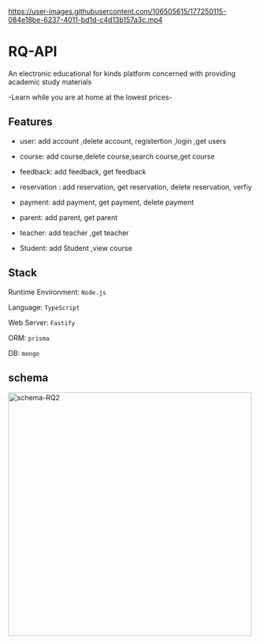 

https://user-images.githubusercontent.com/106505615/177250115-084e18be-6237-4011-bd1d-c4d13b157a3c.mp4


# RQ-API
An electronic educational for kinds platform concerned with providing academic study materials

-Learn while you are at home at the lowest prices-
## Features

- user:
add account ,delete account, registertion ,login ,get users

- course:
add course,delete course,search course,get course

- feedback:
add feedback, get feedback

- reservation :
add reservation, get reservation, delete reservation, verfiy

- payment:
add payment, get payment, delete payment

- parent:
add parent, get parent

- teacher:
add teacher ,get teacher

- Student:
add Student ,view course


## Stack
Runtime Environment: `Node.js`

Language: `TypeScript`

Web Server: `Fastify`

ORM: `prisma`

DB: `mongo`

## schema 
<img width="494" alt="schema-RQ2" src="https://user-images.githubusercontent.com/106505615/175791991-0fcd4ed8-b9d2-4aaa-89f9-683f025933e5.png">




